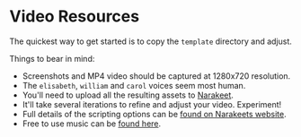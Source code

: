 # Video Resources

The quickest way to get started is to copy the `template` directory and adjust.

Things to bear in mind:

* Screenshots and MP4 video should be captured at 1280x720 resolution.
* The `elisabeth`, `william` and `carol` voices seem most human.
* You'll need to upload all the resulting assets to
  [Narakeet](https://www.narakeet.com/).
* It'll take several iterations to refine and adjust your video. Experiment!
* Full details of the scripting options can be [found on Narakeets website](https://www.narakeet.com/docs/format/).
* Free to use music can be [found here](https://www.youtube.com/audiolibrary/music).
